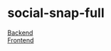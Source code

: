 # social-snap-full
[Backend](https://github.com/Puneet56/social-snap-backend) \
[Frontend](https://github.com/Puneet56/social-snap-frontend)
